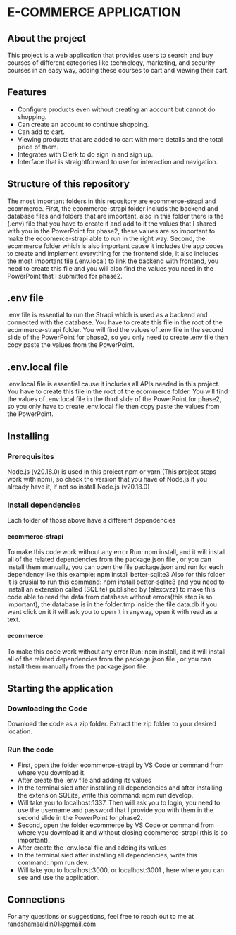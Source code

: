 # E-COMMERCE APPLICATION

## About the project
This project is a web application that provides users to search and buy courses of different categories like technology, marketing, and security courses in an easy way, adding these courses to cart and viewing their cart.

## Features
* Configure products even without creating an account but cannot do shopping.
* Can create an account to continue shopping.
* Can add to cart.
* Viewing products that are added to cart with more details and the total price of them.
* Integrates with Clerk to do sign in and sign up.
* Interface that is straightforward to use for interaction and navigation.

## Structure of this repository
The most important folders in this repository are ecommerce-strapi and ecommerce. First, the ecommerce-strapi folder includs the backend and database files and folders that are important, also in this folder there is the (.env) file that you have to create it and add to it the values that I shared with you in the PowerPoint for phase2, these values are so important to make the ecoomerce-strapi able to run in the right way. Second, the ecommerce folder which is also important cause it includes the app codes to create and implement everything for the frontend side, it also includes the most important file (.env.local) to link the backend with frontend, you need to create this file and you will also find the values you need in the PowerPoint that I submitted for phase2.

## .env file
.env file is essential to run the Strapi which is used as a backend and connected with the database. You have to create this file in the root of the ecommerce-strapi folder. You will find the values of .env file in the second slide of the PowerPoint for phase2, so you only need to create .env file then copy paste the values from the PowerPoint.

## .env.local file
.env.local file is essential cause it includes all APIs needed in this project. You have to create this file in the root of the ecommerce folder. You will find the values of .env.local file in the third slide of the PowerPoint for phase2, so you only have to create .env.local file then copy paste the values from the PowerPoint.

## Installing
### Prerequisites
Node.js (v20.18.0) is used in this project npm or yarn (This project steps work with npm), so check the version that you have of Node.js if you already have it, if not so install Node.js (v20.18.0)
### Install dependencies
Each folder of those above have a different dependencies
#### ecommerce-strapi
To make this code work without any error Run: npm install, and it will install all of the related dependencies from the package.json file , or you can install them manually, you can open the file package.json and run for each dependency like this example: npm install better-sqlite3
Also for this folder it is crusial to run this command: npm install better-sqlite3 and you need to install an extension called (SQLite) published by (alexcvzz) to make this code able to read the data from database without errors(this step is so important), the database is in the folder.tmp inside the file data.db if you want click on it it will ask you to open it in anyway, open it with read as a text.
#### ecommerce
To make this code work without any error Run: npm install, and it will install all of the related dependencies from the package.json file , or you can install them manually from the package.json file.

## Starting the application
### Downloading the Code
Download the code as a zip folder.
Extract the zip folder to your desired location.
### Run the code
*	First, open the folder ecommerce-strapi by VS Code or command from where you download it.
*	After create the .env file and adding its values
*	In the terminal sied after installing all dependencies and after installing the extension SQLite, write this command: npm run develop.
*	Will take you to localhost:1337. Then will ask you to login, you need to use the username and password that I provide you with them in the second slide in the PowerPoint for phase2.
*	Second, open the folder ecommerce by VS Code or command from where you download it and without closing ecommerce-strapi (this is so important).
*	After create the .env.local file and adding its values
*	In the terminal sied after installing all dependencies, write this command: npm run dev.
*	Will take you to localhost:3000, or localhost:3001 , here where you can see and use the application.

## Connections
For any questions or suggestions, feel free to reach out to me at randshamsaldin01@gmail.com
